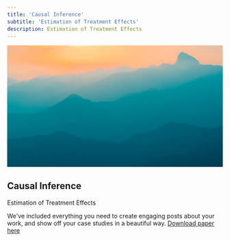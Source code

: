 ```yaml
---
title: 'Causal Inference'
subtitle: 'Estimation of Treatment Effects'
description: Estimation of Treatment Effects
---
```


![](/images/demo/demo-landscape.jpg)

## Causal Inference



Estimation of Treatment Effects

We've included everything you need to create engaging posts about your work, and show off your case studies in a beautiful way.
[Download paper here](https://github.com/Lilyliu8262/Lily-s-Website/blob/main/Papers/Bootstrap.pdf)

